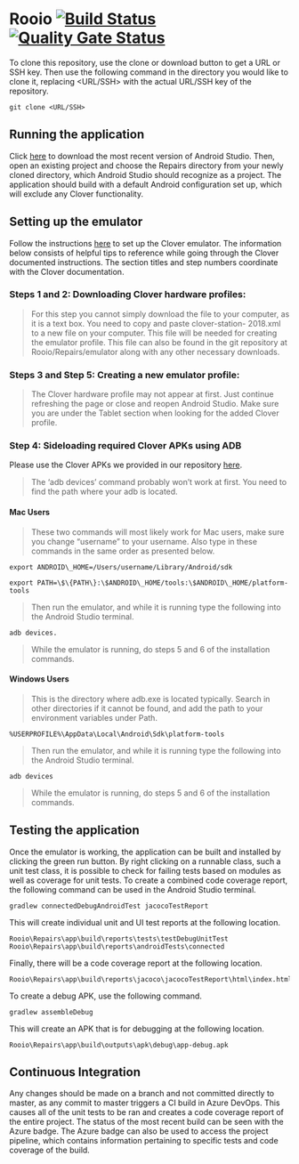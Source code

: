 # Rooio [![Build Status](https://dev.azure.com/CPSECapstone/Rooio/_apis/build/status/Repairs%20Application%20-%20CI?branchName=master)](https://dev.azure.com/CPSECapstone/Rooio/_build/latest?definitionId=7&branchName=master) [![Quality Gate Status](https://sonarcloud.io/api/project_badges/measure?project=CPSECapstone_Rooio&metric=alert_status)](https://sonarcloud.io/dashboard?id=CPSECapstone_Rooio)

To clone this repository, use the clone or download button to get a URL or SSH key. Then use the following command in the directory you would like to clone it, replacing <URL/SSH> with the actual URL/SSH key of the repository.
```
git clone <URL/SSH>
```
## Running the application
Click [here](https://developer.android.com/studio) to download the most recent version of Android Studio. Then, open an existing project and choose the Repairs directory from your newly cloned directory, which Android Studio should recognize as a project. The application should build with a default Android configuration set up, which will exclude any Clover functionality.

## Setting up the emulator
Follow the instructions [here](https://docs.clover.com/clover-platform/docs/setting-up-an-android-emulator) to set up the Clover emulator.
The information below consists of helpful tips to reference while going through the Clover documented instructions. The section titles and step numbers coordinate with the Clover documentation.

### Steps 1 and 2: Downloading Clover hardware profiles:
> For this step you cannot simply download the file to your computer, as it is a text box. You need to copy and paste clover-station- 2018.xml to a new file on your computer. This file will be needed for creating the emulator profile. This file can also be found in the git repository at Rooio/Repairs/emulator along with any other necessary downloads.

### Steps 3 and Step 5: Creating a new emulator profile:
> The Clover hardware profile may not appear at first. Just continue refreshing the page or close and reopen Android Studio. Make sure you are under the Tablet section when looking for the added Clover profile.

### Step 4: Sideloading required Clover APKs using ADB
Please use the Clover APKs we provided in our repository [here](https://github.com/CPSECapstone/Rooio/tree/master/Repairs/emulator).
> The ‘adb devices’ command probably won’t work at first. You need to find the path where your adb is located. 

#### Mac Users
> These two commands will most likely work for Mac users, make sure you change “username” to your username. Also type in these commands in the same order as presented below.

```
export ANDROID\_HOME=/Users/username/Library/Android/sdk 
```
```
export PATH=\$\{PATH\}:\$ANDROID\_HOME/tools:\$ANDROID\_HOME/platform-tools 
```

> Then run the emulator, and while it is running type the following into the Android Studio terminal.
```
adb devices.
```
> While the emulator is running, do steps 5 and 6 of the installation commands.

#### Windows Users
> This is the directory where adb.exe is located typically. Search in other directories if it cannot be found, and add the path to your environment variables under Path.
```
%USERPROFILE%\AppData\Local\Android\Sdk\platform-tools
```
> Then run the emulator, and while it is running type the following into the Android Studio terminal. 
```
adb devices
```
> While the emulator is running, do steps 5 and 6 of the installation commands.



## Testing the application

Once the emulator is working, the application can be built and installed by clicking the green run button. By right clicking on a runnable class, such a unit test class, it is possible to check for failing tests based on modules as well as coverage for unit tests.  To create a combined code coverage report, the following command can be used in the Android Studio terminal.
```
gradlew connectedDebugAndroidTest jacocoTestReport
```
This will create individual unit and UI test reports at the following location.
```
Rooio\Repairs\app\build\reports\tests\testDebugUnitTest
Rooio\Repairs\app\build\reports\androidTests\connected
```
Finally, there will be a code coverage report at the following location.
```
Rooio\Repairs\app\build\reports\jacoco\jacocoTestReport\html\index.html
```
To create a debug APK, use the following command.
```
gradlew assembleDebug
```
This will create an APK that is for debugging at the following location.
```
Rooio\Repairs\app\build\outputs\apk\debug\app-debug.apk
```

## Continuous Integration
Any changes should be made on a branch and not committed directly to master, as any commit to master triggers a CI build in Azure DevOps. This causes all of the unit tests to be ran and creates a code coverage report of the entire project. The status of the most recent build can be seen with the Azure badge. The Azure badge can also be used to access the project pipeline, which contains information pertaining to specific tests and code coverage of the build.
